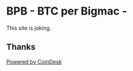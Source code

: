 # BPB - BTC per Bigmac -

This site is joking.

## Thanks

[Powered by CoinDesk](https://www.coindesk.com/coindesk-api)
